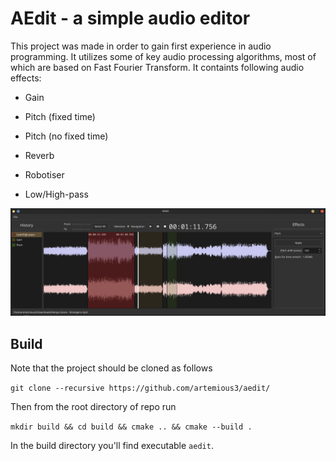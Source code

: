 # AEdit - a simple audio editor

This project was made in order to gain first experience in audio programming. 
It utilizes some of key audio processing algorithms, most of which are based 
on Fast Fourier Transform. It containts following audio effects:

- Gain 

- Pitch (fixed time) 

- Pitch (no fixed time)

- Reverb 

- Robotiser 

- Low/High-pass 


![Screenshot](img/screenshot.png)

## Build

Note that the project should be cloned as follows

``git clone --recursive https://github.com/artemious3/aedit/``

Then from the root directory of repo run 

``mkdir build && cd build && cmake .. && cmake --build .``

In the build directory you'll find executable ``aedit``.
